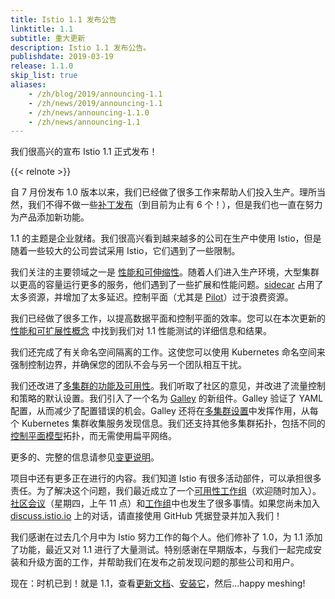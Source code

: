 ```yaml
---
title: Istio 1.1 发布公告
linktitle: 1.1
subtitle: 重大更新
description: Istio 1.1 发布公告。
publishdate: 2019-03-19
release: 1.1.0
skip_list: true
aliases:
    - /zh/blog/2019/announcing-1.1
    - /zh/news/2019/announcing-1.1
    - /zh/news/announcing-1.1.0
    - /zh/news/announcing-1.1
---
```


我们很高兴的宣布 Istio 1.1 正式发布！

{{< relnote >}}

自 7 月份发布 1.0 版本以来，我们已经做了很多工作来帮助人们投入生产。理所当然，我们不得不做一些[补丁发布](/zh/news)（到目前为止有 6 个！），但是我们也一直在努力为产品添加新功能。

1.1 的主题是企业就绪。我们很高兴看到越来越多的公司在生产中使用 Istio，但是随着一些较大的公司尝试采用 Istio，它们遇到了一些限制。

我们关注的主要领域之一是 [性能和可伸缩性](/zh/docs/ops/deployment/performance-and-scalability/)。随着人们进入生产环境，大型集群以更高的容量运行更多的服务，他们遇到了一些扩展和性能问题。[sidecar](/zh/docs/concepts/traffic-management/#sidecars) 占用了太多资源，并增加了太多延迟。控制平面（尤其是 [Pilot](/zh/docs/ops/deployment/architecture/#pilot)）过于浪费资源。

我们已经做了很多工作，以提高数据平面和控制平面的效率。您可以在本次更新的 [性能和可扩展性概念](/zh/docs/ops/deployment/performance-and-scalability/) 中找到我们对 1.1 性能测试的详细信息和结果。

我们还完成了有关命名空间隔离的工作。这使您可以使用 Kubernetes 命名空间来强制控制边界，并确保您的团队不会与另一个团队相互干扰。

我们还改进了[多集群的功能及可用性](/zh/docs/ops/deployment/deployment-models/)。我们听取了社区的意见，并改进了流量控制和策略的默认设置。我们引入了一个名为 [Galley](/zh/docs/ops/deployment/architecture/#galley) 的新组件。Galley 验证了 YAML 配置，从而减少了配置错误的机会。Galley 还将在[多集群设置](/zh/docs/setup/install/multicluster/)中发挥作用，从每个 Kubernetes 集群收集服务发现信息。我们还支持其他多集群拓扑，包括不同的[控制平面模型](/zh/docs/ops/deployment/deployment-models/#control-plane-models)拓扑，而无需使用扁平网络。

更多的、完整的信息请参见[变更说明](./change-notes)。

项目中还有更多正在进行的内容。我们知道 Istio 有很多活动部件，可以承担很多责任。为了解决这个问题，我们最近成立了一个[可用性工作组](https://github.com/istio/community/blob/master/WORKING-GROUPS.md#working-group-meetings)（欢迎随时加入）。[社区会议](https://github.com/istio/community#community-meeting)（星期四，上午 11 点）和[工作组](https://github.com/istio/community/blob/master/WORKING-GROUPS.md)中也发生了很多事情。如果您尚未加入 [discuss.istio.io](https://discuss.istio.io) 上的对话，请直接使用 GitHub 凭据登录并加入我们！

我们感谢在过去几个月中为 Istio 努力工作的每个人。他们修补了 1.0，为 1.1 添加了功能，最近又对 1.1 进行了大量测试。特别感谢在早期版本，与我们一起完成安装和升级方面的工作，并帮助我们在发布之前发现问题的那些公司和用户。

现在：时机已到！就是 1.1，查看[更新文档](/zh/docs/)、[安装它](/zh/docs/setup/)，然后...happy meshing!